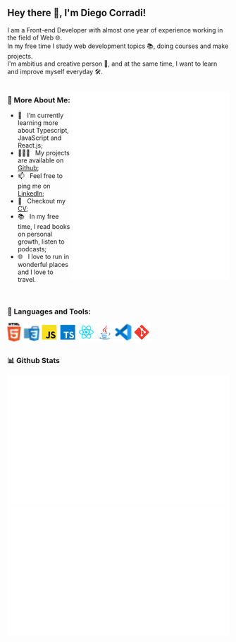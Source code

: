 ## Hey there 👋, I'm Diego Corradi!


I am a Front-end Developer with almost one year of experience working in the field of Web 🌐.<br>
In my free time I study web development topics 📚, doing courses and make projects.<br>
I'm ambitius and creative person 🎨, and at the same time, I want to learn and improve myself everyday 🛠️.
<br/><br/>

<img align="right" alt="GIF" src="https://github.com/diecorra/diecorra/blob/main/assets/web-dev.gif" width="360px"/>

### 🧐 More About Me:

- 🌱 &nbsp; I’m currently learning more about Typescript, JavaScript and React.js; 
- 👨🏻‍💻 &nbsp; My projects are available on [Github](https://github.com/diecorra?tab=repositories);
- 📫 &nbsp; Feel free to ping me on [LinkedIn](https://www.linkedin.com/in/diegocorradi);
- 📝 &nbsp; Checkout my [CV](https://drive.google.com/file/d/1-D_18gJHDCRSfbZaI6Xrn33hg1Wc8a6T/view?usp=sharing);
- 📚 &nbsp; In my free time, I read books on personal growth, listen to podcasts;
- 🌐 &nbsp; I love to run in wonderful places and I love to travel.

<br>

### 🔨 Languages and Tools:

<a href="https://developer.mozilla.org/en-US/docs/Web/HTML" target="_blank"><img align="left" alt="HTML5" height ="42px" src="https://github.com/diecorra/diecorra/blob/main/assets/html-5.svg"></a>
<a href="https://developer.mozilla.org/en-US/docs/Web/CSS" target="_blank"><img align="left" alt="CSS3" height ="42px" src="https://github.com/diecorra/diecorra/blob/main/assets/css.svg"></a>
<a href="https://developer.mozilla.org/en-US/docs/Web/JavaScript" target="_blank"> <img align="left" alt="JavaScript" height ="42px"  src="https://github.com/diecorra/diecorra/blob/main/assets/javascript.svg"> </a>
<a href="https://www.typescriptlang.org/" target="_blank"><img align="left" alt="Typescript" height ="42px" src="https://github.com/diecorra/diecorra/blob/main/assets/typescript.svg"></a>
<a href="https://reactjs.org/" target="_blank"> <img align="left" alt="React" height ="42px" src="https://github.com/diecorra/diecorra/blob/main/assets/react.svg"></a>
<a href="https://www.java.com" target="_blank"><img align="left" alt="Java" height ="42px" src="https://github.com/diecorra/diecorra/blob/main/assets/java.svg"></a>
<a href="https://code.visualstudio.com/" target="_blank"><img align="left" alt="VSCode" height ="42px" src="https://github.com/diecorra/diecorra/blob/main/assets/vscode.svg"></a>
<a href="https://git-scm.com/" target="_blank"> <img src="https://github.com/diecorra/diecorra/blob/main/assets/git-scm.svg" align="left" alt="git" height='42px'/> </a>

<br><br><br>

### 📊 Github Stats


![Stats Overview](https://raw.githubusercontent.com/diecorra/github-stats/master/generated/overview.svg#gh-dark-mode-only)
![Most Used Languages](https://raw.githubusercontent.com/diecorra/github-stats/master/generated/languages.svg#gh-dark-mode-only)

